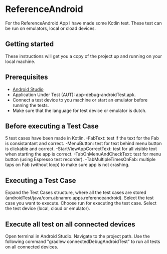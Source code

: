 # ReferenceAndroid
For the ReferenceAndroid App I have made some Kotlin test. These test can be run on emulators, local or cload devices.

## Getting started
These instructions will get you a copy of the project up and running on your local machine.

## Prerequisites
- [Android Studio](https://developer.android.com/studio/)
- Application Under Test (AUT): app-debug-androidTest.apk.
- Connect a test device to you machine or start an emulator before running the tests.
- Make sure that the language for test device or emulator is dutch.

## Before executing a Test Case
5 test cases have been made in Kotlin.
  -FabText: test if the text for the Fab is consistantant and correct.
  -MenuButton: test for text behind menu button is clickable and correct.
  -StartViewAppCorrectText: test for all visible text when starting the app is correct.
  -TabOnMenuAndCheckText: test for menu button (using Espresso test recorder).
  -TabMultipleTimesOnFab: multiple taps on Fab (without loop) to make sure app is not crashing.
  
## Executing a Test Case
Expand the Test Cases structure, where all the test cases are stored (androidTest/java/com.abnamro.apps.referenceandroid).
Select the test case you want to execute.
Choose run for executing the test case.
Select the test device (local, cloud or emulator).

## Execute all test on all connected devices
Open terminal in Android Studio.
Navigate to the project path.
Use the following command "gradlew connectedDebugAndroidTest" to run all tests on all connected devices.


